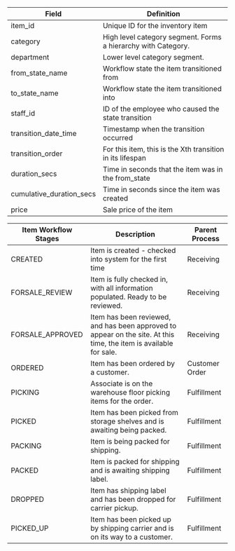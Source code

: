 | **Field**                | **Definition**                                                |
|--------------------------|---------------------------------------------------------------|
| item_id                  | Unique ID for the inventory item                              |
| category                 | High level category segment. Forms a hierarchy with Category. |
| department               | Lower level category segment.                                 |
| from_state_name          | Workflow state the item transitioned from                     |
| to_state_name            | Workflow state the item transitioned into                     |
| staff_id                 | ID of the employee who caused the state transition            |
| transition_date_time     | Timestamp when the transition occurred                        |
| transition_order         | For this item, this is the Xth transition in its lifespan     |
| duration_secs            | Time in seconds that the item was in the from_state           |
| cumulative_duration_secs | Time in seconds since the item was created                    |
| price                    | Sale price of the item                                        |






| **Item Workflow Stages**| **Description**                                                                                                    | **Parent Process**|
|-------------------------|--------------------------------------------------------------------------------------------------------------------|-------------------|
| CREATED                 | Item is created - checked into system for the first time                                                           | Receiving         |
| FORSALE_REVIEW          | Item is fully checked in, with all information populated. Ready to be reviewed.                                    | Receiving         |
| FORSALE_APPROVED        | Item has been reviewed, and has been approved to appear on the site. At this time, the item is available for sale. | Receiving         |
| ORDERED                 | Item has been ordered by a customer.                                                                               | Customer Order    |
| PICKING                 | Associate is on the warehouse floor picking items for the order.                                                   | Fulfillment       |
| PICKED                  | Item has been picked from storage shelves and is awaiting being packed.                                            | Fulfillment       |
| PACKING                 | Item is being packed for shipping.                                                                                 | Fulfillment       |
| PACKED                  | Item is packed for shipping and is awaiting shipping label.                                                        | Fulfillment       |
| DROPPED                 | Item has shipping label and has been dropped for carrier pickup.                                                   | Fulfillment       |
| PICKED_UP               | Item has been picked up by shipping carrier and is on its way to a customer.                                       | Fulfillment       |
